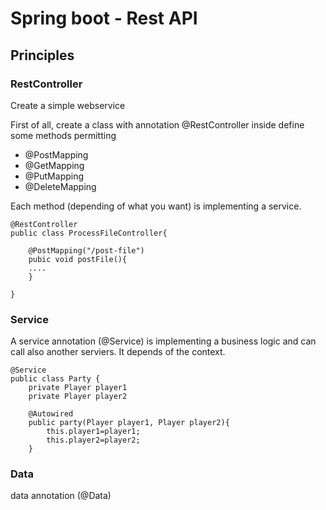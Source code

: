 # Spring boot - Rest API

## Principles 

### RestController
Create a simple webservice 

First of all, create a class with annotation @RestController
inside define some methods permitting 
- @PostMapping
- @GetMapping
- @PutMapping
- @DeleteMapping

Each method (depending of what you want) is implementing a service.

```
@RestController 
public class ProcessFileController{
    
    @PostMapping("/post-file")
    pubic void postFile(){
    ....
    }

}
```


### Service

A service annotation (@Service) is implementing a business logic and can call also another serviers. 
It depends of the context. 

```
@Service
public class Party {
    private Player player1 
    private Player player2
    
    @Autowired 
    public party(Player player1, Player player2){
        this.player1=player1;
        this.player2=player2;
    }
```

### Data

data annotation (@Data)

